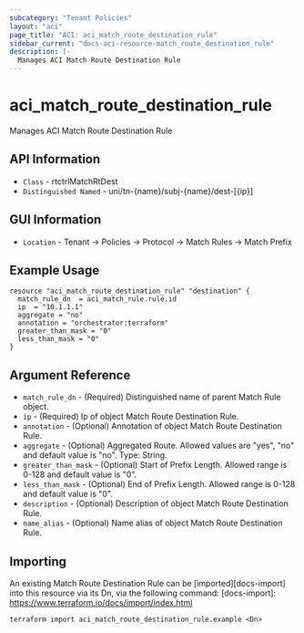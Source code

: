 ```yaml
---
subcategory: "Tenant Policies"
layout: "aci"
page_title: "ACI: aci_match_route_destination_rule"
sidebar_current: "docs-aci-resource-match_route_destination_rule"
description: |-
  Manages ACI Match Route Destination Rule
---
```


# aci_match_route_destination_rule #

Manages ACI Match Route Destination Rule

## API Information ##

* `Class` - rtctrlMatchRtDest
* `Distinguished Named` - uni/tn-{name}/subj-{name}/dest-[{ip}]

## GUI Information ##

* `Location` - Tenant -> Policies -> Protocol -> Match Rules -> Match Prefix

## Example Usage ##

```hcl
resource "aci_match_route_destination_rule" "destination" {
  match_rule_dn  = aci_match_rule.rule.id
  ip  = "10.1.1.1"
  aggregate = "no"
  annotation = "orchestrator:terraform"
  greater_than_mask = "0"
  less_than_mask = "0"
}
```

## Argument Reference ##

* `match_rule_dn` - (Required) Distinguished name of parent Match Rule object.
* `ip` - (Required) Ip of object Match Route Destination Rule.
* `annotation` - (Optional) Annotation of object Match Route Destination Rule.
* `aggregate` - (Optional) Aggregated Route. Allowed values are "yes", "no" and default value is "no". Type: String.
* `greater_than_mask` - (Optional) Start of Prefix Length. Allowed range is 0-128 and default value is "0".
* `less_than_mask` - (Optional) End of Prefix Length. Allowed range is 0-128 and default value is "0".
* `description` - (Optional) Description of object Match Route Destination Rule.
* `name_alias` - (Optional) Name alias of object Match Route Destination Rule.


## Importing ##

An existing Match Route Destination Rule can be [imported][docs-import] into this resource via its Dn, via the following command:
[docs-import]: https://www.terraform.io/docs/import/index.html


```
terraform import aci_match_route_destination_rule.example <Dn>
```
